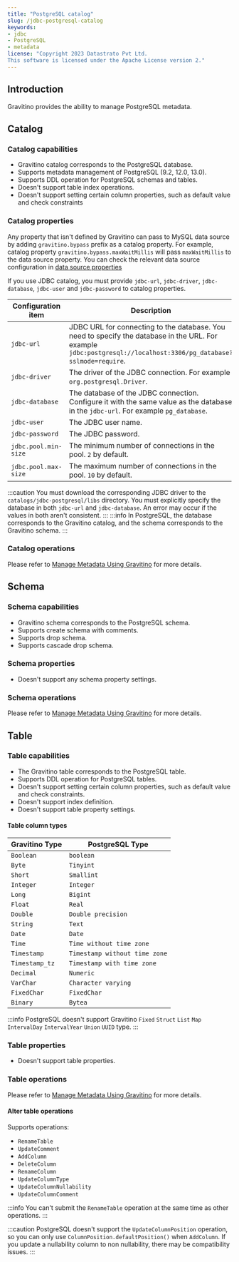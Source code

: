 ```yaml
---
title: "PostgreSQL catalog"
slug: /jdbc-postgresql-catalog
keywords:
- jdbc
- PostgreSQL
- metadata
license: "Copyright 2023 Datastrato Pvt Ltd.
This software is licensed under the Apache License version 2."
---
```


## Introduction

Gravitino provides the ability to manage PostgreSQL metadata.

## Catalog

### Catalog capabilities

- Gravitino catalog corresponds to the PostgreSQL database.
- Supports metadata management of PostgreSQL (9.2, 12.0, 13.0).
- Supports DDL operation for PostgreSQL schemas and tables.
- Doesn't support table index operations.
- Doesn't support setting certain column properties, such as default value and check constraints

### Catalog properties

Any property that isn't defined by Gravitino can pass to MySQL data source by adding `gravitino.bypass` prefix as a catalog property. For example, catalog property `gravitino.bypass.maxWaitMillis` will pass `maxWaitMillis` to the data source property.
You can check the relevant data source configuration in [data source properties](https://commons.apache.org/proper/commons-dbcp/configuration.html)

If you use JDBC catalog, you must provide `jdbc-url`, `jdbc-driver`, `jdbc-database`, `jdbc-user` and `jdbc-password` to catalog properties.

| Configuration item   | Description                                                                                                                                                       | Default value | Required | Since Version |
|----------------------|-------------------------------------------------------------------------------------------------------------------------------------------------------------------|---------------|----------|---------------|
| `jdbc-url`           | JDBC URL for connecting to the database. You need to specify the database in the URL. For example `jdbc:postgresql://localhost:3306/pg_database?sslmode=require`. | (none)        | Yes      | 0.3.0         |
| `jdbc-driver`        | The driver of the JDBC connection. For example `org.postgresql.Driver`.                                                                                           | (none)        | Yes      | 0.3.0         |
| `jdbc-database`      | The database of the JDBC connection. Configure it with the same value as the database in the `jdbc-url`. For example `pg_database`.                             | (none)        | Yes      | 0.3.0         |
| `jdbc-user`          | The JDBC user name.                                                                                                                                               | (none)        | Yes      | 0.3.0         |
| `jdbc-password`      | The JDBC password.                                                                                                                                                | (none)        | Yes      | 0.3.0         |
| `jdbc.pool.min-size` | The minimum number of connections in the pool. `2` by default.                                                                                                    | `2`           | No       | 0.3.0         |
| `jdbc.pool.max-size` | The maximum number of connections in the pool. `10` by default.                                                                                                   | `10`          | No       | 0.3.0         |

:::caution
You must download the corresponding JDBC driver to the `catalogs/jdbc-postgresql/libs` directory.
You must explicitly specify the database in both `jdbc-url` and `jdbc-database`. An error may occur if the values in both aren't consistent.
:::
:::info
In PostgreSQL, the database corresponds to the Gravitino catalog, and the schema corresponds to the Gravitino schema.
:::

### Catalog operations

Please refer to [Manage Metadata Using Gravitino](./manage-metadata-using-gravitino.md#catalogs-operations) for more details.

## Schema

### Schema capabilities

- Gravitino schema corresponds to the PostgreSQL schema.
- Supports create schema with comments.
- Supports drop schema.
- Supports cascade drop schema.

### Schema properties

- Doesn't support any schema property settings.

### Schema operations

Please refer to [Manage Metadata Using Gravitino](./manage-metadata-using-gravitino.md#schemas-operations) for more details.

## Table

### Table capabilities

- The Gravitino table corresponds to the PostgreSQL table.
- Supports DDL operation for PostgreSQL tables.
- Doesn't support setting certain column properties, such as default value and check constraints.
- Doesn't support index definition.
- Doesn't support table property settings.

#### Table column types

| Gravitino Type | PostgreSQL Type               |
|----------------|-------------------------------|
| `Boolean`      | `boolean`                     |
| `Byte`         | `Tinyint`                     |
| `Short`        | `Smallint`                    |
| `Integer`      | `Integer`                     |
| `Long`         | `Bigint`                      |
| `Float`        | `Real`                        |
| `Double`       | `Double precision`            |
| `String`       | `Text`                        |
| `Date`         | `Date`                        |
| `Time`         | `Time without time zone`      |
| `Timestamp`    | `Timestamp without time zone` |
| `Timestamp_tz` | `Timestamp with time zone`    |
| `Decimal`      | `Numeric`                     |
| `VarChar`      | `Character varying`           |
| `FixedChar`    | `FixedChar`                   |
| `Binary`       | `Bytea`                       |

:::info
PostgreSQL doesn't support Gravitino `Fixed` `Struct` `List` `Map` `IntervalDay` `IntervalYear` `Union` `UUID` type.
:::

### Table properties

- Doesn't support table properties.

### Table operations

Please refer to [Manage Metadata Using Gravitino](./manage-metadata-using-gravitino#tables-operations) for more details.

#### Alter table operations

Supports operations:

- `RenameTable`
- `UpdateComment`
- `AddColumn`
- `DeleteColumn`
- `RenameColumn`
- `UpdateColumnType`
- `UpdateColumnNullability`
- `UpdateColumnComment`

:::info
You can't submit the `RenameTable` operation at the same time as other operations.
:::

:::caution
PostgreSQL doesn't support the `UpdateColumnPosition` operation, so you can only use `ColumnPosition.defaultPosition()` when `AddColumn`.
If you update a nullability column to non nullability, there may be compatibility issues.
:::
